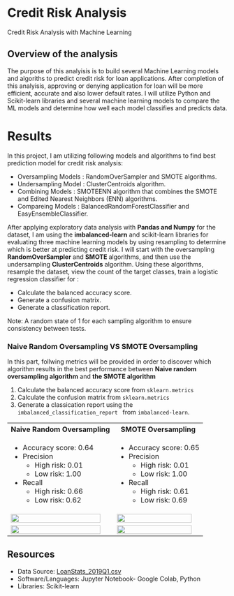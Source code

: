 # Credit Risk Analysis

Credit Risk Analysis with Machine Learning 

## Overview of the analysis

The purpose of this analyisis is to build several Machine Learning models and algoriths to predict credit risk for loan applications. After completion of this analyisis, approving or denying application for loan will be more efficient, accurate and also lower default rates. I will utilize Python and Scikit-learn libraries and several machine learning models to compare the ML models and determine how well each model classifies and predicts data.

# Results
In this project, I am utilizing following models and algorithms to find best prediction model for credit risk analysis:
* Oversampling Models    :  RandomOverSampler and SMOTE algorithms.
* Undersampling Model    :  ClusterCentroids algorithm.
* Combining Models       : SMOTEENN algorithm that combines the SMOTE and Edited Nearest Neighbors (ENN) algorithms. 
* Compareing Models      : BalancedRandomForestClassifier and EasyEnsembleClassifier.

After applying exploratory data analysis with <strong>Pandas and Numpy</strong> for the dataset, I am using the <strong>imbalanced-learn</strong> and </trong>scikit-learn </strong>libraries for evaluating three machine learning models by using resampling to determine which is better at predicting credit risk. 
I will start with the oversampling <strong> RandomOverSampler</strong> and <strong>SMOTE </strong>algorithms, and then use the undersampling <strong>ClusterCentroids</strong> algorithm. Using these algorithms, resample the dataset, view the count of the target classes, train a logistic regression classifier for :
* Calculate the balanced accuracy score.
* Generate a confusion matrix.
* Generate a classification report.

Note: A random state of 1 for each sampling algorithm to ensure consistency between tests. 


### Naive Random Oversampling VS SMOTE Oversampling

In this part, follwing metrics will be  provided in order to discover which algorithm results in the best performance between <strong>Naive random oversampling algorithm</strong> and <strong>the SMOTE algorithm</strong>

1. Calculate the balanced accuracy score from <code>sklearn.metrics</code>
2. Calculate the confusion matrix from <code>sklearn.metrics</code>
3. Generate a classication report using the  <code>imbalanced_classification_report </code> from <code>imbalanced-learn</code>.

<table>
  <tr>
    <th>Naive Random Oversampling </th>
    <th>SMOTE Oversampling</th>
  </tr>
  <tr>
    <td> <ul>
        <li>Accuracy score: 0.64</li>
        <li>Precision
             <ul><li> High risk: 0.01</li>
               <li>Low risk: 1.00</li></ul></li>
        <li>Recall
             <ul><li> High risk: 0.66</li>
               <li>Low risk: 0.62</li></ul></li>
             </ul>
    </td>
    <td> <ul>
        <li>Accuracy score: 0.65</li>
        <li>Precision
             <ul><li> High risk: 0.01</li>
               <li>Low risk: 1.00</li></ul></li>
        <li>Recall
             <ul><li> High risk: 0.61</li>
               <li>Low risk: 0.69</li></ul></li>
             </ul>
    </td></td>
   
  </tr>
  <tr>
    <td><img width="95%"src="https://user-images.githubusercontent.com/98676400/170881910-98cae128-cb06-4513-b362-a6471cd11459.png"</img>
</td>
    <td><img width="95%"src="https://user-images.githubusercontent.com/98676400/170882298-1d61bdef-fc52-4e38-8690-a2358cd8beaf.png"</img></td>

  
 
  </tr>
   <tr>
    <td><img width="95%"src="https://user-images.githubusercontent.com/98676400/170881853-0d1cc815-fca4-4d76-9b0e-bd61c8644feb.png"</img>
    </td>
    <td><img width="95%"src="https://user-images.githubusercontent.com/98676400/170882376-36bc1f62-4b54-4d41-ab5a-a56c91e4b8f6.png"</img></td>
 
  </tr>
</table>















## Resources 

* Data Source: [ LoanStats_2019Q1.csv ](https://github.com/aktugchelekche/Credit_Risk_Analysis/blob/main/Resources/LoanStats_2019Q1.csv)
* Software/Languages: Jupyter Notebook- Google Colab, Python
* Libraries: Scikit-learn








